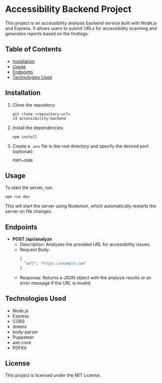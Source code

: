 # Accessibility Backend Project

This project is an accessibility analysis backend service built with Node.js and Express. It allows users to submit URLs for accessibility scanning and generates reports based on the findings.

## Table of Contents

- [Installation](#installation)
- [Usage](#usage)
- [Endpoints](#endpoints)
- [Technologies Used](#technologies-used)

## Installation

1. Clone the repository:
   ```
   git clone <repository-url>
   cd accessibility-backend
   ```

2. Install the dependencies:
   ```
   npm install
   ```

3. Create a `.env` file in the root directory and specify the desired port (optional):
   ```
   PORT=3000
   ```

## Usage

To start the server, run:
```
npm run dev
```
This will start the server using Nodemon, which automatically restarts the server on file changes.

## Endpoints

- **POST /api/analyze**
  - Description: Analyzes the provided URL for accessibility issues.
  - Request Body: 
    ```json
    {
      "url": "https://example.com"
    }
    ```
  - Response: Returns a JSON object with the analysis results or an error message if the URL is invalid.

## Technologies Used

- Node.js
- Express
- CORS
- dotenv
- body-parser
- Puppeteer
- axe-core
- PDFKit

## License

This project is licensed under the MIT License.